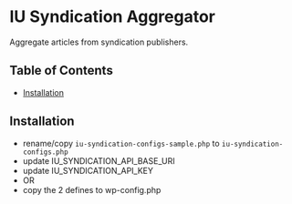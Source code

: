 # IU Syndication Aggregator

Aggregate articles from syndication publishers.

## Table of Contents

- [Installation](#installation)

## Installation

- rename/copy `iu-syndication-configs-sample.php` to `iu-syndication-configs.php`
- update IU_SYNDICATION_API_BASE_URI
- update IU_SYNDICATION_API_KEY
- OR
- copy the 2 defines to wp-config.php